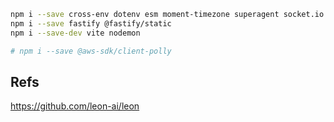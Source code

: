 
```sh
npm i --save cross-env dotenv esm moment-timezone superagent socket.io socket.io-client stt
npm i --save fastify @fastify/static
npm i --save-dev vite nodemon

# npm i --save @aws-sdk/client-polly
```

## Refs

https://github.com/leon-ai/leon
